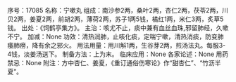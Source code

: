 序号：17085
名称：宁嗽丸
组成：南沙参2两，桑叶2两，杏仁2两，茯苓2两，川贝2两，姜夏2两，前胡2两，薄荷2两，苏子1两5钱，橘红1两，米仁3两，炙草5钱。
出处：《饲鹤亭集方》。
主治：咳尤不止，痰中兼有血丝血珠,邪留肺经，久嗽不宁。
加减：None
功效：清热润肺，止咳化痰，定喘宁嗽，清热消痰，防变肺痿肺痨，降有余之邪火。
用法用量：用川斛1两，生谷芽2两，煎汤法丸。每服3-4钱，淡姜汤送下。
制备方法：上为末。
临床应用：None
各家论述：None
用药禁忌：None
附注：方中杏仁、姜夏，《重订通俗伤寒论》作“甜杏仁”、“竹沥半夏”。
